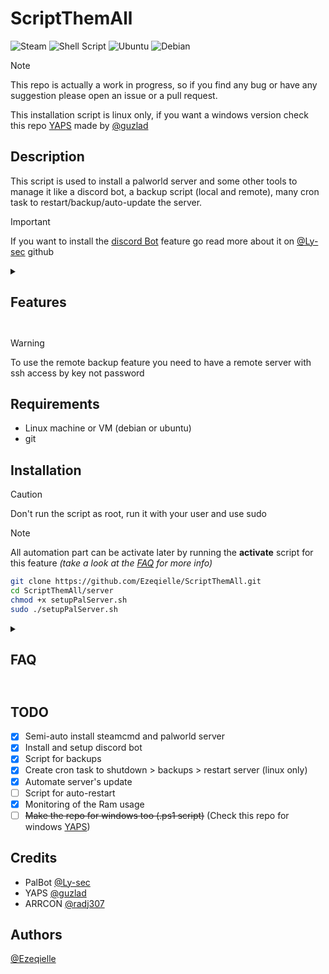 # ScriptThemAll

![Steam](https://img.shields.io/badge/steam-%23000000.svg?style=flat&logo=steam&logoColor=white)
![Shell Script](https://img.shields.io/badge/shell_script-%23121011.svg?style=flat&logo=gnu-bash&logoColor=white)
![Ubuntu](https://img.shields.io/badge/Ubuntu-E95420?style=flat&logo=ubuntu&logoColor=white)
![Debian](https://img.shields.io/badge/Debian-A81D33?style=flat&logo=debian&logoColor=white)

> [!NOTE]
> This repo is actually a work in progress, so if you find any bug or have any suggestion please open an issue or a pull request.
> 
> This installation script is linux only, if you want a windows version check this repo [YAPS](https://github.com/guzlad/YAPS) made by [@guzlad](https://github.com/guzlad)

## Description

This script is used to install a palworld server and some other tools to manage it like a discord bot, a backup script (local and remote), many cron task to restart/backup/auto-update the server.

> [!IMPORTANT]
> If you want to install the [discord Bot](https://github.com/Ly-sec/PalBot/tree/main) feature go read more about it on [@Ly-sec](https://github.com/Ly-sec) github

<details>
<summary><b><h2>Features<h2></b></summary>

- Install and setup steamcmd
- Install and setup palworld server
- Setup server settings
- Custom PalWorldSettings.ini with markers
- Install of screen
- Git clone of [PalBot](https://github.com/Ly-sec/PalBot/tree/main)
- Script to setup and run the bot
- Backup script
- Option to send backup to remote server
- Auto-update script
- Monitoring script for Ram usage
- Auto-restart script in case of crash

</details>

> [!WARNING]
> To use the remote backup feature you need to have a remote server with ssh access by key not password

## Requirements

- Linux machine or VM (debian or ubuntu)
- git

## Installation

>[!CAUTION]
> Don't run the script as root, run it with your user and use sudo

> [!NOTE]
> All automation part can be activate later by running the **activate** script for this feature *(take a look at the [FAQ](#faq) for more info)*

```bash
git clone https://github.com/Ezeqielle/ScriptThemAll.git
cd ScriptThemAll/server
chmod +x setupPalServer.sh
sudo ./setupPalServer.sh
```

<details>
<summary><b><h2>FAQ<h2></b></summary>

- I don't have setup the remote backup feature, how can I do it?

> You need to run the remote backup script that can be found here
> `~/ScriptThemAll/server/backup/activateRemoteBackupServer.sh`

- I don't have a remote server, how can I use the backup feature?

> Don't worry, you can use the local backup feature that is implemented during the installation

- I don't have setup the auto-update feature, how can I do it?

> You just need to run the activateAutoUpdate script that can be found here
> `~/ScriptThemAll/server/automation/cronScript/activateAutoUpdate.sh`

</details>

## TODO

- [X] Semi-auto install steamcmd and palworld server
- [X] Install and setup discord bot
- [X] Script for backups
- [X] Create cron task to shutdown > backups > restart server (linux only)
- [X] Automate server's update
- [ ] Script for auto-restart
- [X] Monitoring of the Ram usage
- [ ] ~~Make the repo for windows too (.ps1 script)~~ (Check this repo for windows [YAPS](https://github.com/guzlad/YAPS))

## Credits

- PalBot [@Ly-sec](https://github.com/Ly-sec/PalBot)
- YAPS [@guzlad](https://github.com/guzlad/YAPS)
- ARRCON [@radj307](https://github.com/radj307/ARRCON)

## Authors

[@Ezeqielle](https://github.com/Ezeqielle)
